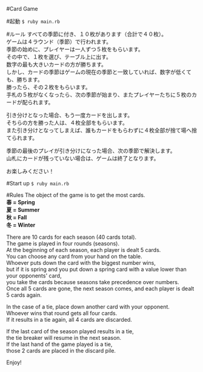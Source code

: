 #Card Game

#起動
`$ ruby main.rb`

#ルール
すべての季節に付き、１０枚があります（合計で４０枚）。<br/>
ゲームは４ラウンド（季節）で行われます。<br/>
季節の始めに、プレイヤーは一人ずつ５枚をもらいます。<br/>
その中で、１枚を選び、テーブル上に出す。<br/>
数字の最も大きいカードの方が勝ちます。<br/>
しかし、カードの季節はゲームの現在の季節と一致していれば、数字が低くても、勝ちます。<br/>
勝ったら、その２枚をもらいます。<br/>
手札の５枚がなくなったら、次の季節が始まり、またプレイヤーたちに５枚のカードが配られます。<br/>

引き分けとなった場合、もう一度カードを出します。<br/>
そちらの方を勝った人は、４枚全部をもらいます。<br/>
また引き分けとなってしまえば、誰もカードをもらわずに４枚全部が捨て場へ捨てられます。<br/>

季節の最後のプレイが引き分けになった場合、次の季節で解決します。<br/>
山札にカードが残っていない場合は、ゲームは終了となります。<br/>

お楽しみください！

#Start up
`$ ruby main.rb`

#Rules
The object of the game is to get the most cards.<br/>
<strong>春 = Spring</strong><br/>
<strong>夏 = Summer</strong><br/>
<strong>秋 = Fall</strong><br/>
<strong>冬 = Winter</strong><br/>

There are 10 cards for each season (40 cards total).<br/>
The game is played in four rounds (seasons).<br/>
At the beginning of each season, each player is dealt 5 cards.<br/>
You can choose any card from your hand on the table.<br/>
Whoever puts down the card with the biggest number wins,<br/>
but if it is spring and you put down a spring card with a value lower than your opponents' card,<br/>
you take the cards because seasons take precedence over numbers.<br/>
Once all 5 cards are gone, the next season comes, and each player is dealt 5 cards again.<br/>

In the case of a tie, place down another card with your opponent.<br/>
Whoever wins that round gets all four cards.<br/>
If it results in a tie again, all 4 cards are discarded.<br/>

If the last card of the season played results in a tie,<br/>
the tie breaker will resume in the next season.<br/>
If the last hand of the game played is a tie,<br/>
those 2 cards are placed in the discard pile.<br/>

Enjoy!
